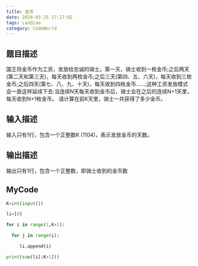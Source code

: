 ```yaml
---
title: 金币
date: 2024-03-25 17:17:02
tags: LanQiao
category: CodeWorld
---
```


## 题目描述

国王将金币作为工资，发放给忠诚的骑士。第一天，骑士收到一枚金币;之后两天(第二天和第三天)，每天收到两枚金币;之后三天(第四、五、六天)，每天收到三枚金币;之后四天(第七、八、九、十天)，每天收到四枚金币......;这种工资发放模式会一直这样延续下去:当连续N天每天收到金币后，骑士会在之后的连续N+1天里，每天收到N+1枚金币。
请计算在前K天里，骑士一共获得了多少金币。

## 输入描述

输入只有1行，包含一个正整数K (1104)，表示发放金币的天数。

## 输出描述

输出只有1行，包含一个正整数，即骑士收到的金币数

## MyCode

```python
K=int(input())

li=[0]

for i in range(1,K+1):

  for j in range(i):

     li.append(i)

print(sum(li[:K+1]))
```

